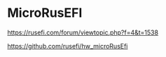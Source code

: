 # MicroRusEFI

https://rusefi.com/forum/viewtopic.php?f=4&t=1538

https://github.com/rusefi/hw_microRusEfi
